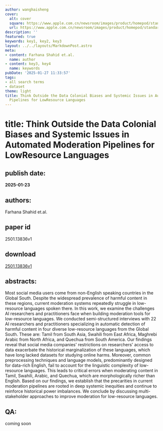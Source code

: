 ```yaml
---
author: wanghaisheng
cover:
  alt: cover
  square: https://www.apple.com.cn/newsroom/images/product/homepod/standard/Apple-HomePod-hero-230118_big.jpg.large_2x.jpg
  url: https://www.apple.com.cn/newsroom/images/product/homepod/standard/Apple-HomePod-hero-230118_big.jpg.large_2x.jpg
description: ''
featured: true
keywords: key1, key2, key3
layout: ../../layouts/MarkdownPost.astro
meta:
- content: Farhana Shahid et.al.
  name: author
- content: key3, key4
  name: keywords
pubDate: '2025-01-27 11:33:57'
tags:
- all search terms
- dataset
theme: light
title: Think Outside the Data Colonial Biases and Systemic Issues in Automated Moderation
  Pipelines for LowResource Languages
---
```


# title: Think Outside the Data Colonial Biases and Systemic Issues in Automated Moderation Pipelines for LowResource Languages 
## publish date: 
**2025-01-23** 
## authors: 
  Farhana Shahid et.al. 
## paper id
2501.13836v1
## download
[2501.13836v1](http://arxiv.org/abs/2501.13836v1)
## abstracts:
Most social media users come from non-English speaking countries in the Global South. Despite the widespread prevalence of harmful content in these regions, current moderation systems repeatedly struggle in low-resource languages spoken there. In this work, we examine the challenges AI researchers and practitioners face when building moderation tools for low-resource languages. We conducted semi-structured interviews with 22 AI researchers and practitioners specializing in automatic detection of harmful content in four diverse low-resource languages from the Global South. These are: Tamil from South Asia, Swahili from East Africa, Maghrebi Arabic from North Africa, and Quechua from South America. Our findings reveal that social media companies' restrictions on researchers' access to data exacerbate the historical marginalization of these languages, which have long lacked datasets for studying online harms. Moreover, common preprocessing techniques and language models, predominantly designed for data-rich English, fail to account for the linguistic complexity of low-resource languages. This leads to critical errors when moderating content in Tamil, Swahili, Arabic, and Quechua, which are morphologically richer than English. Based on our findings, we establish that the precarities in current moderation pipelines are rooted in deep systemic inequities and continue to reinforce historical power imbalances. We conclude by discussing multi-stakeholder approaches to improve moderation for low-resource languages.
## QA:
coming soon
